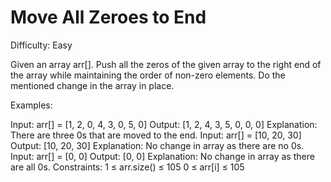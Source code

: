 # Move All Zeroes to End

Difficulty: Easy

Given an array arr[]. Push all the zeros of the given array to the right end of the array while maintaining the order of non-zero elements. Do the mentioned change in the array in place.

Examples:

Input: arr[] = [1, 2, 0, 4, 3, 0, 5, 0]
Output: [1, 2, 4, 3, 5, 0, 0, 0]
Explanation: There are three 0s that are moved to the end.
Input: arr[] = [10, 20, 30]
Output: [10, 20, 30]
Explanation: No change in array as there are no 0s.
Input: arr[] = [0, 0]
Output: [0, 0]
Explanation: No change in array as there are all 0s.
Constraints:
1 ≤ arr.size() ≤ 105
0 ≤ arr[i] ≤ 105

